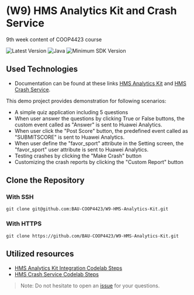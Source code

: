 # (W9) HMS Analytics Kit and Crash Service
9th week content of COOP4423 course

![Latest Version](https://img.shields.io/badge/latestVersion-1.0-yellow) ![Java](https://img.shields.io/badge/language-java-blue) ![Minimum SDK Version](https://img.shields.io/badge/minSDK-21-orange)


## Used Technologies

- Documentation can be found at these links [HMS Analytics Kit](https://developer.huawei.com/consumer/en/doc/development/HMSCore-Guides/introduction-0000001050745149) and [HMS Crash Service](https://developer.huawei.com/consumer/en/doc/development/AppGallery-connect-Guides/agc-crash-introduction-0000001055732708).

This demo project provides demonstration for following scenarios:

- A simple quiz application including 5 questions
- When user answer the questions by clicking True or False buttons, the custom event called as "Answer" is sent to Huawei Analytics.
- When user click the "Post Score" button, the predefined event called as "SUBMITSCORE" is sent to Huawei Analytics.
- When user define the "favor_sport" attribute in the Setting screen, the "favor_sport" user attribute is sent to Huawei Analytics.
- Testing crashes by clicking the "Make Crash" button
- Customizing the crash reports by clicking the "Custom Report" button

## Clone the Repository

### With SSH
```
git clone git@github.com:BAU-COOP4423/W9-HMS-Analytics-Kit.git
```

### With HTTPS
```
git clone https://github.com/BAU-COOP4423/W9-HMS-Analytics-Kit.git
```
## Utilized resources
- [HMS Analytics Kit Integration Codelab Steps](https://developer.huawei.com/consumer/en/codelab/HMSAnalyticsKit/index.html#0)
- [HMS Crash Service Codelab Steps](https://developer.huawei.com/consumer/en/codelab/CrashService/index.html#0)
> Note: Do not hesitate to open an [issue](https://github.com/BAU-COOP4423/W9-HMS-Analytics-Kit/issues) for your questions.
